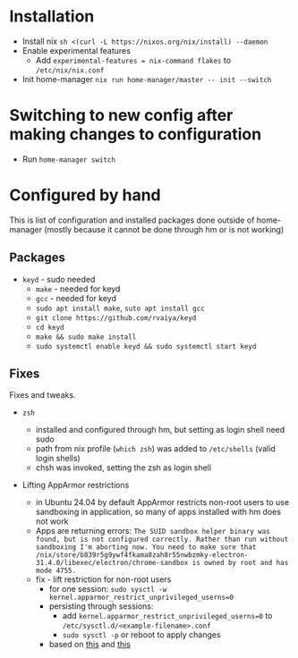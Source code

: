 # Installation

- Install nix `sh <(curl -L https://nixos.org/nix/install) --daemon`
- Enable experimental features
  - Add `experimental-features = nix-command flakes` to `/etc/nix/nix.conf`
- Init home-manager `nix run home-manager/master -- init --switch`

# Switching to new config after making changes to configuration

- Run `home-manager switch`

# Configured by hand
This is list of configuration and installed packages done outside of home-manager (mostly because it cannot be done through hm or is not working)

## Packages

- `keyd` - sudo needed
  - `make` - needed for keyd
  - `gcc` - needed for keyd
  - `sudo apt install make`, `suto apt install gcc`
  - `git clone https://github.com/rvaiya/keyd`
  - `cd keyd`
  - `make && sudo make install`
  - `sudo systemctl enable keyd && sudo systemctl start keyd`

## Fixes
Fixes and tweaks.

- `zsh`
  - installed and configured through hm, but setting as login shell need sudo
  - path from nix profile (`which zsh`) was added to `/etc/shells` (valid login shells)
  - chsh was invoked, setting the zsh as login shell

- Lifting AppArmor restrictions
  - in Ubuntu 24.04 by default AppArmor restricts non-root users to use sandboxing in application, so many of apps installed with hm does not work
  - Apps are returning errors: `The SUID sandbox helper binary was found, but is not configured correctly. Rather than run without sandboxing I'm aborting now. You need to make sure that /nix/store/b839r5g9ywf4fkama8zah8r55nwbzmky-electron-31.4.0/libexec/electron/chrome-sandbox is owned by root and has mode 4755.`
  - fix - lift restriction for non-root users 
    - for one session: `sudo sysctl -w kernel.apparmor_restrict_unprivileged_userns=0`
    - persisting through sessions:
      - add `kernel.apparmor_restrict_unprivileged_userns=0` to `/etc/sysctl.d/<example-filename>.conf`
      - `sudo sysctl -p` or reboot to apply changes 
    - based on [this](https://github.com/electron/electron/issues/42510#issuecomment-2171583086) and [this](https://github.com/arduino/arduino-ide/issues/2429#issuecomment-2099775010)

